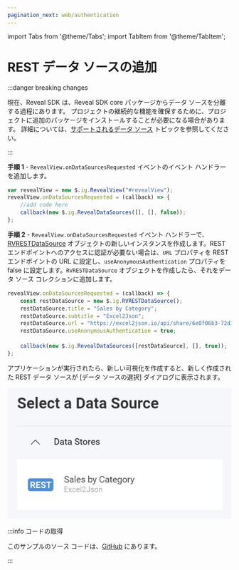 ```yaml
---
pagination_next: web/authentication
---
```


import Tabs from '@theme/Tabs';
import TabItem from '@theme/TabItem';

# REST データ ソースの追加

:::danger breaking changes

現在、Reveal SDK は、Reveal SDK core パッケージからデータ ソースを分離する過程にあります。 プロジェクトの継続的な機能を確保するために、プロジェクトに追加のパッケージをインストールすることが必要になる場合があります。 詳細については、[サポートされるデータ ソース](web/datasources.md#サポートされるデータ-ソース) トピックを参照してください。

:::

**手順 1** - `RevealView.onDataSourcesRequested` イベントのイベント ハンドラーを追加します。

```js
var revealView = new $.ig.RevealView("#revealView");
revealView.onDataSourcesRequested = (callback) => {
    //add code here
    callback(new $.ig.RevealDataSources([], [], false));
};
```

**手順 2** - `RevealView.onDataSourcesRequested` イベント ハンドラーで、[RVRESTDataSource](https://help.revealbi.io/api/javascript/latest/classes/rvrestdatasource.html) オブジェクトの新しいインスタンスを作成します。REST エンドポイントへのアクセスに認証が必要ない場合は、`URL` プロパティを REST エンドポイントの URL に設定し、`useAnonymousAuthentication` プロパティを false に設定します。`RVRESTDataSource` オブジェクトを作成したら、それをデータ ソース コレクションに追加します。

```js
revealView.onDataSourcesRequested = (callback) => {
    const restDataSource = new $.ig.RVRESTDataSource();
    restDataSource.title = "Sales by Category";
    restDataSource.subtitle = "Excel2Json";
    restDataSource.url = "https://excel2json.io/api/share/6e0f06b3-72d3-4fec-7984-08da43f56bb9";
    restDataSource.useAnonymousAuthentication = true;

    callback(new $.ig.RevealDataSources([restDataSource], [], true));
};
```

アプリケーションが実行されたら、新しい可視化を作成すると、新しく作成された REST データ ソースが [データ ソースの選択] ダイアログに表示されます。

![](images/rest-data-source.jpg)


:::info コードの取得

このサンプルのソース コードは、[GitHub](https://github.com/RevealBi/sdk-samples-javascript/tree/main/DataSources/RestService) にあります。

:::